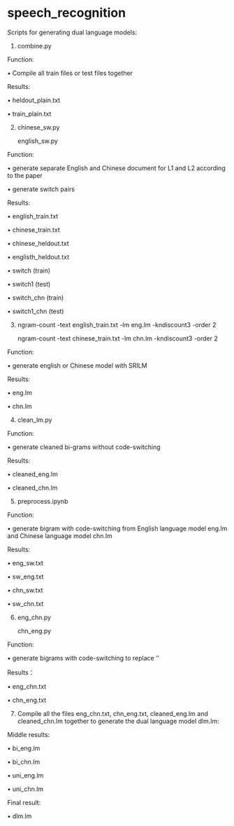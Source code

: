 # speech_recognition
Scripts for generating dual language models:
1) combine.py

Function:

• Compile all train files or test files together

Results:

•	heldout_plain.txt

•	train_plain.txt

2) chinese_sw.py

   english_sw.py

Function:

•	generate separate English and Chinese document for L1 and L2 according to the paper

•	generate switch pairs 

Results:

•	english_train.txt

•	chinese_train.txt

•	chinese_heldout.txt

•	englisth_heldout.txt

•	switch (train)

•	switch1 (test)

•	switch_chn (train)

•	switch1_chn (test)

3)  ngram-count -text english_train.txt -lm eng.lm -kndiscount3 -order 2

    ngram-count -text chinese_train.txt -lm chn.lm -kndiscount3 -order 2

Function:

•	generate english or Chinese model with SRILM

Results:

•	eng.lm

•	chn.lm

4) clean_lm.py

Function:

•	generate cleaned bi-grams without code-switching

Results:

•	cleaned_eng.lm

•	cleaned_chn.lm

5) preprocess.ipynb

Function:

•	generate bigram with code-switching from English language model eng.lm and Chinese language model chn.lm

Results:

•	eng_sw.txt

•	sw_eng.txt

•	chn_sw.txt

•	sw_chn.txt

6) eng_chn.py

   chn_eng.py

Function:

•	generate bigrams with code-switching to replace ‘<sw>’
	
Results：

•	eng_chn.txt

•	chn_eng.txt

7) Compile all the files eng_chn.txt, chn_eng.txt, cleaned_eng.lm and cleaned_chn.lm together to generate the dual language model dlm.lm:

Middle results:

•	bi_eng.lm

•	bi_chn.lm

•	uni_eng.lm

•	uni_chn.lm

Final result:

•	dlm.lm


